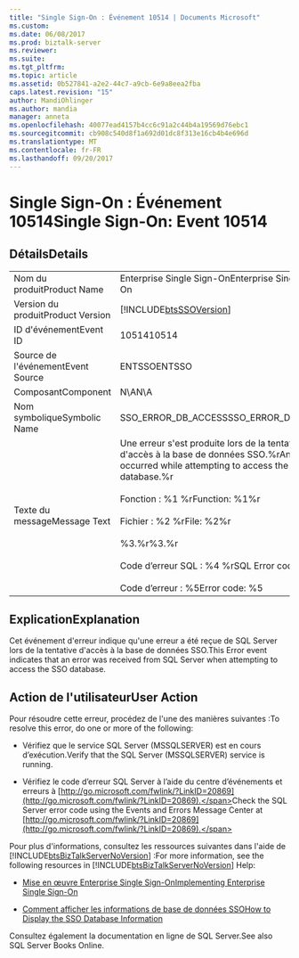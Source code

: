 ```yaml
---
title: "Single Sign-On : Événement 10514 | Documents Microsoft"
ms.custom: 
ms.date: 06/08/2017
ms.prod: biztalk-server
ms.reviewer: 
ms.suite: 
ms.tgt_pltfrm: 
ms.topic: article
ms.assetid: 0b527841-a2e2-44c7-a9cb-6e9a8eea2fba
caps.latest.revision: "15"
author: MandiOhlinger
ms.author: mandia
manager: anneta
ms.openlocfilehash: 40077ead4157b4cc6c91a2c44b4a19569d76ebc1
ms.sourcegitcommit: cb908c540d8f1a692d01dc8f313e16cb4b4e696d
ms.translationtype: MT
ms.contentlocale: fr-FR
ms.lasthandoff: 09/20/2017
---
```

# <a name="single-sign-on-event-10514"></a><span data-ttu-id="39d79-102">Single Sign-On : Événement 10514</span><span class="sxs-lookup"><span data-stu-id="39d79-102">Single Sign-On: Event 10514</span></span>
## <a name="details"></a><span data-ttu-id="39d79-103">Détails</span><span class="sxs-lookup"><span data-stu-id="39d79-103">Details</span></span>  
  
|||  
|-|-|  
|<span data-ttu-id="39d79-104">Nom du produit</span><span class="sxs-lookup"><span data-stu-id="39d79-104">Product Name</span></span>|<span data-ttu-id="39d79-105">Enterprise Single Sign-On</span><span class="sxs-lookup"><span data-stu-id="39d79-105">Enterprise Single Sign-On</span></span>|  
|<span data-ttu-id="39d79-106">Version du produit</span><span class="sxs-lookup"><span data-stu-id="39d79-106">Product Version</span></span>|[!INCLUDE[btsSSOVersion](../includes/btsssoversion-md.md)]|  
|<span data-ttu-id="39d79-107">ID d'événement</span><span class="sxs-lookup"><span data-stu-id="39d79-107">Event ID</span></span>|<span data-ttu-id="39d79-108">10514</span><span class="sxs-lookup"><span data-stu-id="39d79-108">10514</span></span>|  
|<span data-ttu-id="39d79-109">Source de l'événement</span><span class="sxs-lookup"><span data-stu-id="39d79-109">Event Source</span></span>|<span data-ttu-id="39d79-110">ENTSSO</span><span class="sxs-lookup"><span data-stu-id="39d79-110">ENTSSO</span></span>|  
|<span data-ttu-id="39d79-111">Composant</span><span class="sxs-lookup"><span data-stu-id="39d79-111">Component</span></span>|<span data-ttu-id="39d79-112">N\A</span><span class="sxs-lookup"><span data-stu-id="39d79-112">N\A</span></span>|  
|<span data-ttu-id="39d79-113">Nom symbolique</span><span class="sxs-lookup"><span data-stu-id="39d79-113">Symbolic Name</span></span>|<span data-ttu-id="39d79-114">SSO_ERROR_DB_ACCESS</span><span class="sxs-lookup"><span data-stu-id="39d79-114">SSO_ERROR_DB_ACCESS</span></span>|  
|<span data-ttu-id="39d79-115">Texte du message</span><span class="sxs-lookup"><span data-stu-id="39d79-115">Message Text</span></span>|<span data-ttu-id="39d79-116">Une erreur s'est produite lors de la tentative d'accès à la base de données SSO.%r</span><span class="sxs-lookup"><span data-stu-id="39d79-116">An error occurred while attempting to access the SSO database.%r</span></span><br /><br /> <span data-ttu-id="39d79-117">Fonction : %1 %r</span><span class="sxs-lookup"><span data-stu-id="39d79-117">Function: %1%r</span></span><br /><br /> <span data-ttu-id="39d79-118">Fichier : %2 %r</span><span class="sxs-lookup"><span data-stu-id="39d79-118">File: %2%r</span></span><br /><br /> <span data-ttu-id="39d79-119">%3.%r</span><span class="sxs-lookup"><span data-stu-id="39d79-119">%3.%r</span></span><br /><br /> <span data-ttu-id="39d79-120">Code d’erreur SQL : %4 %r</span><span class="sxs-lookup"><span data-stu-id="39d79-120">SQL Error code: %4%r</span></span><br /><br /> <span data-ttu-id="39d79-121">Code d’erreur : %5</span><span class="sxs-lookup"><span data-stu-id="39d79-121">Error code: %5</span></span>|  
  
## <a name="explanation"></a><span data-ttu-id="39d79-122">Explication</span><span class="sxs-lookup"><span data-stu-id="39d79-122">Explanation</span></span>  
 <span data-ttu-id="39d79-123">Cet événement d'erreur indique qu'une erreur a été reçue de SQL Server lors de la tentative d'accès à la base de données SSO.</span><span class="sxs-lookup"><span data-stu-id="39d79-123">This Error event indicates that an error was received from SQL Server when attempting to access the SSO database.</span></span>  
  
## <a name="user-action"></a><span data-ttu-id="39d79-124">Action de l'utilisateur</span><span class="sxs-lookup"><span data-stu-id="39d79-124">User Action</span></span>  
 <span data-ttu-id="39d79-125">Pour résoudre cette erreur, procédez de l'une des manières suivantes :</span><span class="sxs-lookup"><span data-stu-id="39d79-125">To resolve this error, do one or more of the following:</span></span>  
  
-   <span data-ttu-id="39d79-126">Vérifiez que le service SQL Server (MSSQLSERVER) est en cours d’exécution.</span><span class="sxs-lookup"><span data-stu-id="39d79-126">Verify that the SQL Server (MSSQLSERVER) service is running.</span></span>  
  
-   <span data-ttu-id="39d79-127">Vérifiez le code d’erreur SQL Server à l’aide du centre d’événements et erreurs à [http://go.microsoft.com/fwlink/?LinkID=20869](http://go.microsoft.com/fwlink/?LinkID=20869).</span><span class="sxs-lookup"><span data-stu-id="39d79-127">Check the SQL Server error code using the Events and Errors Message Center at [http://go.microsoft.com/fwlink/?LinkID=20869](http://go.microsoft.com/fwlink/?LinkID=20869).</span></span>  
  
 <span data-ttu-id="39d79-128">Pour plus d'informations, consultez les ressources suivantes dans l'aide de [!INCLUDE[btsBizTalkServerNoVersion](../includes/btsbiztalkservernoversion-md.md)] :</span><span class="sxs-lookup"><span data-stu-id="39d79-128">For more information, see the following resources in [!INCLUDE[btsBizTalkServerNoVersion](../includes/btsbiztalkservernoversion-md.md)] Help:</span></span>  
  
-   [<span data-ttu-id="39d79-129">Mise en œuvre Enterprise Single Sign-On</span><span class="sxs-lookup"><span data-stu-id="39d79-129">Implementing Enterprise Single Sign-On</span></span>](../core/implementing-enterprise-single-sign-on.md)  
  
-   [<span data-ttu-id="39d79-130">Comment afficher les informations de base de données SSO</span><span class="sxs-lookup"><span data-stu-id="39d79-130">How to Display the SSO Database Information</span></span>](../core/how-to-display-the-sso-database-information.md)  
  
 <span data-ttu-id="39d79-131">Consultez également la documentation en ligne de SQL Server.</span><span class="sxs-lookup"><span data-stu-id="39d79-131">See also SQL Server Books Online.</span></span>